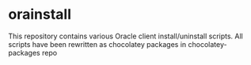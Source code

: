 # orainstall
This repository contains various Oracle client install/uninstall scripts. All scripts have been rewritten as chocolatey packages in chocolatey-packages repo
